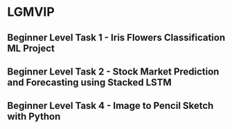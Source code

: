 # LGMVIP

## Beginner Level Task 1 - Iris Flowers Classification ML Project

## Beginner Level Task 2 - Stock Market Prediction and Forecasting using Stacked LSTM

## Beginner Level Task 4 - Image to Pencil Sketch with Python
